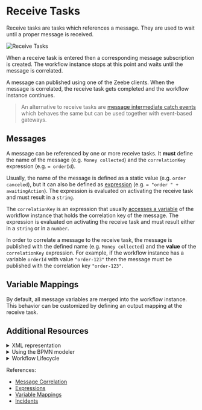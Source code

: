 # Receive Tasks

Receive tasks are tasks which references a message. They are used to wait until a proper message is received.

![Receive Tasks](/bpmn-workflows/receive-tasks/receive-tasks.png)

When a receive task is entered then a corresponding message subscription is created. The workflow instance stops at this point and waits until the message is correlated.

A message can published using one of the Zeebe clients. When the message is correlated, the receive task gets completed and the workflow instance continues.

> An alternative to receive tasks are [message intermediate catch events](/bpmn-workflows/message-events/message-events.html) which behaves the same but can be used together with event-based gateways.

## Messages

A message can be referenced by one or more receive tasks. It **must** define the name of the message (e.g. `Money collected`) and the `correlationKey` expression (e.g. `= orderId`).

Usually, the name of the message is defined as a static value (e.g. `order canceled`), but it can also be defined as [expression](/reference/expressions.html) (e.g. `= "order " + awaitingAction`). The expression is evaluated on activating the receive task and must result in a `string`.

The `correlationKey` is an expression that usually [accesses a variable](/reference/expressions.html#access-variables) of the workflow instance that holds the correlation key of the message. The expression is evaluated on activating the receive task and must result either in a `string` or in a `number`.

In order to correlate a message to the receive task, the message is published with the defined name (e.g. `Money collected`) and the **value** of the `correlationKey` expression. For example, if the workflow instance has a variable `orderId` with value `"order-123"` then the message must be published with the correlation key `"order-123"`.

## Variable Mappings

By default, all message variables are merged into the workflow instance. This behavior can be customized by defining an output mapping at the receive task.

## Additional Resources

<details>
  <summary>XML representation</summary>
  <p>A receive task with message definition:

```xml
<bpmn:message id="Message_1iz5qtq" name="Money collected">
   <bpmn:extensionElements>
     <zeebe:subscription correlationKey="orderId" />
   </bpmn:extensionElements>
</bpmn:message>

<bpmn:receiveTask id="money-collected" name="Money collected"
  messageRef="Message_1iz5qtq">
</bpmn:receiveTask>
```

  </p>
</details>

<details>
  <summary>Using the BPMN modeler</summary>
  <p>Adding a receive task with message:

![receive-task](/bpmn-workflows/receive-tasks/receive-task.gif)
  </p>
</details>

<details>
  <summary>Workflow Lifecycle</summary>
  <p>Workflow instance records of a receive task:

<table>
    <tr>
        <th>Intent</th>
        <th>Element Id</th>
        <th>Element Type</th>
    </tr>
    <tr>
        <td>ELEMENT_ACTIVATING</td>
        <td>money-collected</td>
        <td>RECEIVE_TASK</td>
    <tr>
    <tr>
        <td>ELEMENT_ACTIVATED</td>
        <td>money-collected</td>
        <td>RECEIVE_TASK</td>
    <tr>
    <tr>
        <td>...</td>
        <td>...</td>
        <td>...</td>
    <tr>
    <tr>
        <td>EVENT_OCCURRED</td>
        <td>money-collected</td>
        <td>RECEIVE_TASK</td>
    <tr>
    <tr>
        <td>ELEMENT_COMPLETING</td>
        <td>money-collected</td>
        <td>RECEIVE_TASK</td>
    <tr>
    <tr>
        <td>ELEMENT_COMPLETED</td>
        <td>money-collected</td>
        <td>RECEIVE_TASK</td>
    <tr>
</table>

  </p>
</details>

References:
* [Message Correlation](/reference/message-correlation.html)
* [Expressions](/reference/expressions.html)
* [Variable Mappings](/reference/variables.html#inputoutput-variable-mappings)
* [Incidents](/reference/incidents.html)
